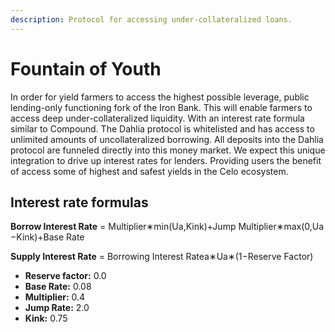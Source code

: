 ```yaml
---
description: Protocol for accessing under-collateralized loans.
---
```


# Fountain of Youth

In order for yield farmers to access the highest possible leverage, public lending-only functioning fork of the Iron Bank. This will enable farmers to access deep under-collateralized liquidity. With an interest rate formula similar to Compound. The Dahlia protocol is whitelisted and has access to unlimited amounts of uncollateralized borrowing. All deposits into the Dahlia protocol are funneled directly into this money market. We expect this unique integration to drive up interest rates for lenders. Providing users the benefit of access some of highest and safest yields in the Celo ecosystem. &#x20;

## Interest rate formulas

**Borrow Interest Rate** ​= Multiplier∗min(Ua​,Kink)+Jump Multiplier∗max(0,Ua​−Kink)+Base Rate​

**Supply Interest Rate** ​= Borrowing Interest Ratea​∗Ua​∗(1−Reserve Factor​)

* **Reserve factor:** 0.0
* **Base Rate:** 0.08
* **Multiplier:** 0.4
* **Jump Rate:** 2.0
* **Kink:** 0.75





